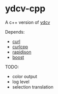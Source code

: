 # ydcv-cpp

A c++ version of [ydcv](https://github.com/felixonmars/ydcv)

Depends:
* [curl](https://github.com/bagder/curl)
* [curlcpp](https://github.com/JosephP91/curlcpp)
* [rapidjson](https://github.com/miloyip/rapidjson)
* [boost](http://www.boost.org)

TODO:
* color output
* log level
* selection translation
